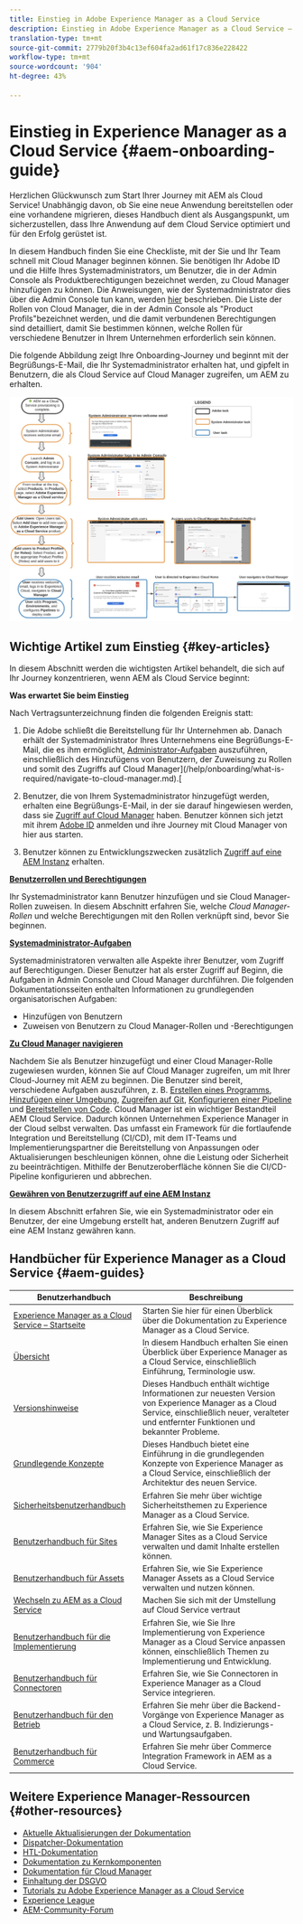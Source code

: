 ```yaml
---
title: Einstieg in Adobe Experience Manager as a Cloud Service
description: Einstieg in Adobe Experience Manager as a Cloud Service – Selbsthilfe-Ressourcen und Links zur Dokumentation
translation-type: tm+mt
source-git-commit: 2779b20f3b4c13ef604fa2ad61f17c836e228422
workflow-type: tm+mt
source-wordcount: '904'
ht-degree: 43%

---
```



# Einstieg in Experience Manager as a Cloud Service {#aem-onboarding-guide}

Herzlichen Glückwunsch zum Start Ihrer Journey mit AEM als Cloud Service! Unabhängig davon, ob Sie eine neue Anwendung bereitstellen oder eine vorhandene migrieren, dieses Handbuch dient als Ausgangspunkt, um sicherzustellen, dass Ihre Anwendung auf dem Cloud Service optimiert und für den Erfolg gerüstet ist.

In diesem Handbuch finden Sie eine Checkliste, mit der Sie und Ihr Team schnell mit Cloud Manager beginnen können. Sie benötigen Ihr Adobe ID und die Hilfe Ihres Systemadministrators, um Benutzer, die in der Admin Console als Produktberechtigungen bezeichnet werden, zu Cloud Manager hinzufügen zu können. Die Anweisungen, wie der Systemadministrator dies über die Admin Console tun kann, werden [hier](/help/onboarding/what-is-required/add-users-assign-cm-roles.md) beschrieben. Die Liste der Rollen von Cloud Manager, die in der Admin Console als &quot;Product Profils&quot;bezeichnet werden, und die damit verbundenen Berechtigungen sind detailliert, damit Sie bestimmen können, welche Rollen für verschiedene Benutzer in Ihrem Unternehmen erforderlich sein können.

Die folgende Abbildung zeigt Ihre Onboarding-Journey und beginnt mit der Begrüßungs-E-Mail, die Ihr Systemadministrator erhalten hat, und gipfelt in Benutzern, die als Cloud Service auf Cloud Manager zugreifen, um AEM zu erhalten.

![](/help/onboarding/what-is-required/assets/cust-journey.png)

## Wichtige Artikel zum Einstieg {#key-articles}

In diesem Abschnitt werden die wichtigsten Artikel behandelt, die sich auf Ihr Journey konzentrieren, wenn AEM als Cloud Service beginnt:

**Was erwartet Sie beim Einstieg**

Nach Vertragsunterzeichnung finden die folgenden Ereignis statt:

1. Die Adobe schließt die Bereitstellung für Ihr Unternehmen ab. Danach erhält der Systemadministrator Ihres Unternehmens eine Begrüßungs-E-Mail, die es ihm ermöglicht, [Administrator-Aufgaben](/help/onboarding/what-is-required/add-users-assign-cm-roles.md) auszuführen, einschließlich des Hinzufügens von Benutzern, der Zuweisung zu Rollen und somit des Zugriffs auf Cloud Manager](/help/onboarding/what-is-required/navigate-to-cloud-manager.md).[

1. Benutzer, die von Ihrem Systemadministrator hinzugefügt werden, erhalten eine Begrüßungs-E-Mail, in der sie darauf hingewiesen werden, dass sie [Zugriff auf Cloud Manager](/help/onboarding/what-is-required/navigate-to-cloud-manager.md) haben. Benutzer können sich jetzt mit ihrem [Adobe ID](/help/onboarding/what-is-required/get-your-adobe-id.md) anmelden und ihre Journey mit Cloud Manager von hier aus starten.


1. Benutzer können zu Entwicklungszwecken zusätzlich [Zugriff auf eine AEM Instanz](/help/onboarding/what-is-required/accessing-aem-instance.md) erhalten.

**[Benutzerrollen und Berechtigungen](/help/onboarding/what-is-required/user-roles-permissions.md)**

Ihr Systemadministrator kann Benutzer hinzufügen und sie Cloud Manager-Rollen zuweisen. In diesem Abschnitt erfahren Sie, welche *Cloud Manager-Rollen* und welche Berechtigungen mit den Rollen verknüpft sind, bevor Sie beginnen.

**[Systemadministrator-Aufgaben](/help/onboarding/what-is-required/add-users-assign-cm-roles.md)**

Systemadministratoren verwalten alle Aspekte ihrer Benutzer, vom Zugriff auf Berechtigungen. Dieser Benutzer hat als erster Zugriff auf Beginn, die Aufgaben in Admin Console und Cloud Manager durchführen.
Die folgenden Dokumentationsseiten enthalten Informationen zu grundlegenden organisatorischen Aufgaben:

* Hinzufügen von Benutzern
* Zuweisen von Benutzern zu Cloud Manager-Rollen und -Berechtigungen

**[Zu Cloud Manager navigieren](/help/onboarding/what-is-required/navigate-to-cloud-manager.md)**

Nachdem Sie als Benutzer hinzugefügt und einer Cloud Manager-Rolle zugewiesen wurden, können Sie auf Cloud Manager zugreifen, um mit Ihrer Cloud-Journey mit AEM zu beginnen. Die Benutzer sind bereit, verschiedene Aufgaben auszuführen, z. B. [Erstellen eines Programms](/help/onboarding/getting-access-to-aem-in-cloud/understand-program-types.md), [Hinzufügen einer Umgebung](/help/implementing/cloud-manager/manage-environments.md), [Zugreifen auf Git](/help/implementing/cloud-manager/accessing-git.md), [Konfigurieren einer Pipeline](/help/implementing/cloud-manager/configure-pipeline.md) und [Bereitstellen von Code](/help/implementing/cloud-manager/deploy-code.md).
Cloud Manager ist ein wichtiger Bestandteil AEM Cloud Service. Dadurch können Unternehmen Experience Manager in der Cloud selbst verwalten. Das umfasst ein Framework für die fortlaufende Integration und Bereitstellung (CI/CD), mit dem IT-Teams und Implementierungspartner die Bereitstellung von Anpassungen oder Aktualisierungen beschleunigen können, ohne die Leistung oder Sicherheit zu beeinträchtigen. Mithilfe der Benutzeroberfläche können Sie die CI/CD-Pipeline konfigurieren und abbrechen.

**[Gewähren von Benutzerzugriff auf eine AEM Instanz](/help/onboarding/what-is-required/accessing-aem-instance.md)**

In diesem Abschnitt erfahren Sie, wie ein Systemadministrator oder ein Benutzer, der eine Umgebung erstellt hat, anderen Benutzern Zugriff auf eine AEM Instanz gewähren kann.

## Handbücher für Experience Manager as a Cloud Service {#aem-guides}

| Benutzerhandbuch | Beschreibung |
|---|---|
| [Experience Manager as a Cloud Service – Startseite](/help/landing/home.md) | Starten Sie hier für einen Überblick über die Dokumentation zu Experience Manager as a Cloud Service. |
| [Übersicht](/help/overview/home.md) | In diesem Handbuch erhalten Sie einen Überblick über Experience Manager as a Cloud Service, einschließlich Einführung, Terminologie usw. |
| [Versionshinweise](/help/release-notes/home.md) | Dieses Handbuch enthält wichtige Informationen zur neuesten Version von Experience Manager as a Cloud Service, einschließlich neuer, veralteter und entfernter Funktionen und bekannter Probleme. |
| [Grundlegende Konzepte](/help/core-concepts/home.md) | Dieses Handbuch bietet eine Einführung in die grundlegenden Konzepte von Experience Manager as a Cloud Service, einschließlich der Architektur des neuen Service. |
| [Sicherheitsbenutzerhandbuch](/help/security/home.md) | Erfahren Sie mehr über wichtige Sicherheitsthemen zu Experience Manager as a Cloud Service. |
| [Benutzerhandbuch für Sites](/help/sites-cloud/home.md) | Erfahren Sie, wie Sie Experience Manager Sites as a Cloud Service verwalten und damit Inhalte erstellen können. |
| [Benutzerhandbuch für Assets](/help/assets/home.md) | Erfahren Sie, wie Sie Experience Manager Assets as a Cloud Service verwalten und nutzen können. |
| [Wechseln zu AEM as a Cloud Service](/help/move-to-cloud-service/home.md) | Machen Sie sich mit der Umstellung auf Cloud Service vertraut |
| [Benutzerhandbuch für die Implementierung](/help/implementing/home.md) | Erfahren Sie, wie Sie Ihre Implementierung von Experience Manager as a Cloud Service anpassen können, einschließlich Themen zu Implementierung und Entwicklung. |
| [Benutzerhandbuch für Connectoren](/help/connectors/home.md) | Erfahren Sie, wie Sie Connectoren in Experience Manager as a Cloud Service integrieren. |
| [Benutzerhandbuch für den Betrieb](/help/operations/home.md) | Erfahren Sie mehr über die Backend-Vorgänge von Experience Manager as a Cloud Service, z. B. Indizierungs- und Wartungsaufgaben. |
| [Benutzerhandbuch für Commerce](/help/commerce-cloud/home.md) | Erfahren Sie mehr über Commerce Integration Framework in AEM as a Cloud Service. |

## Weitere Experience Manager-Ressourcen {#other-resources}

* [Aktuelle Aktualisierungen der Dokumentation](https://helpx.adobe.com/de/experience-manager/documentation-updates.html#AEMasaCloudService)
* [Dispatcher-Dokumentation](/help/implementing/dispatcher/overview.md)
* [HTL-Dokumentation](https://docs.adobe.com/content/help/de-DE/experience-manager-htl/using/overview.html)
* [Dokumentation zu Kernkomponenten](https://docs.adobe.com/content/help/de-DE/experience-manager-core-components/using/introduction.html)
* [Dokumentation für Cloud Manager](https://docs.adobe.com/content/help/de-DE/experience-manager-cloud-service/onboarding/getting-access/cloud-service-programs/first-time-login.html)
* [Einhaltung der DSGVO](/help/onboarding/data-privacy-and-protection-readiness/aem-readiness.md)
* [Tutorials zu Adobe Experience Manager as a Cloud Service](https://docs.adobe.com/content/help/de-DE/experience-manager-learn/cloud-service/overview.html)
* [Experience League](https://guided.adobe.com/?promoid=K42KVXHD&amp;mv=other#solutions/experience-manager)
* [AEM-Community-Forum](https://forums.adobe.com/community/experience-cloud/marketing-cloud/experience-manager)